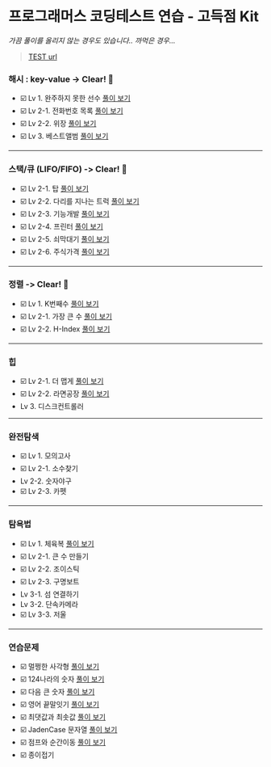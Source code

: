 # 프로그래머스 코딩테스트 연습 - 고득점 Kit
_가끔 풀이를 올리지 않는 경우도 있습니다.. 까먹은 경우..._
> [TEST url](https://programmers.co.kr/learn/challenges)

### 해시 : key-value -> Clear! :raised_hands:
  - ☑️ Lv 1. 완주하지 못한 선수  [풀이 보기](https://hocheon.tistory.com/27)
  - ☑️ Lv 2-1. 전화번호 목록 [풀이 보기](https://hocheon.tistory.com/28)
  - ☑️ Lv 2-2. 위장 [풀이 보기](https://hocheon.tistory.com/30)
  - ☑️ Lv 3. 베스트앨범 [풀이 보기](https://hocheon.tistory.com/31)

---

### 스택/큐 (LIFO/FIFO) -> Clear! :raised_hands:
  - ☑️ Lv 2-1. 탑 [풀이 보기](https://hocheon.tistory.com/32)
  - ☑️ Lv 2-2. 다리를 지나는 트럭 [풀이 보기](https://hocheon.tistory.com/37)
  - ☑️ Lv 2-3. 기능개발 [풀이 보기](https://hocheon.tistory.com/38)
  - ☑️ Lv 2-4. 프린터 [풀이 보기](https://hocheon.tistory.com/39)
  - ☑️ Lv 2-5. 쇠막대기 [풀이 보기](https://hocheon.tistory.com/49)
  - ☑️ Lv 2-6. 주식가격 [풀이 보기](https://hocheon.tistory.com/50)
    
---

### 정렬 -> Clear! :raised_hands:
  - ☑️ Lv 1. K번째수 [풀이 보기](https://hocheon.tistory.com/47)
  - ☑️ Lv 2-1. 가장 큰 수 [풀이 보기](https://hocheon.tistory.com/48)
  - ☑️ Lv 2-2. H-Index [풀이 보기](https://hocheon.tistory.com/82)
  
---

### 힙
  - ☑️ Lv 2-1. 더 맵게 [풀이 보기](https://hocheon.tistory.com/71)
  - ☑️ Lv 2-2. 라면공장 [풀이 보기](https://hocheon.tistory.com/74)
  -  Lv 3. 디스크컨트롤러

---

### 완전탐색
  - ☑️ Lv 1. 모의고사
  - ☑️ Lv 2-1. 소수찾기
  - Lv 2-2. 숫자야구
  - ☑️ Lv 2-3. 카펫

---

### 탐욕법
  - ☑️ Lv 1. 체육복 [풀이 보기](https://hocheon.tistory.com/83)
  - ☑️ Lv 2-1. 큰 수 만들기
  - ☑️ Lv 2-2. 조이스틱
  - ☑️ Lv 2-3. 구명보트
  - Lv 3-1. 섬 연결하기
  - Lv 3-2. 단속카메라
  - ☑️ Lv 3-3. 저울

---

### 연습문제
  - ☑️ 멀쩡한 사각형 [풀이 보기](https://hocheon.tistory.com/93?category=909798)
  - ☑️ 124나라의 숫자 [풀이 보기](https://hocheon.tistory.com/99)
  - ☑️ 다음 큰 숫자 [풀이 보기](https://hocheon.tistory.com/100)
  - ☑️ 영어 끝말잇기 [풀이 보기](https://hocheon.tistory.com/101)
  - ☑️ 최댓값과 최솟값 [풀이 보기](https://hocheon.tistory.com/102)
  - ☑️ JadenCase 문자열 [풀이 보기](https://hocheon.tistory.com/103)
  - ☑️ 점프와 순간이동 [풀이 보기](https://hocheon.tistory.com/104)
  - ☑️ 종이접기